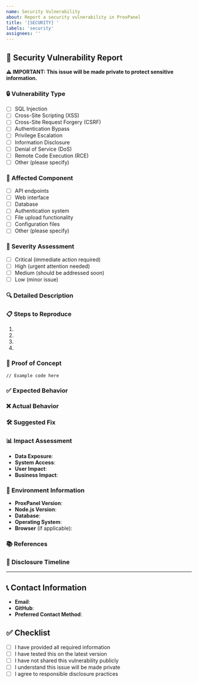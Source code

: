 ```yaml
---
name: Security Vulnerability
about: Report a security vulnerability in ProxPanel
title: '[SECURITY] '
labels: 'security'
assignees: ''
---
```


## 🚨 Security Vulnerability Report

**⚠️ IMPORTANT: This issue will be made private to protect sensitive information.**

### 🔒 Vulnerability Type
<!-- What type of security vulnerability is this? -->
- [ ] SQL Injection
- [ ] Cross-Site Scripting (XSS)
- [ ] Cross-Site Request Forgery (CSRF)
- [ ] Authentication Bypass
- [ ] Privilege Escalation
- [ ] Information Disclosure
- [ ] Denial of Service (DoS)
- [ ] Remote Code Execution (RCE)
- [ ] Other (please specify)

### 📍 Affected Component
<!-- Which part of the application is affected? -->
- [ ] API endpoints
- [ ] Web interface
- [ ] Database
- [ ] Authentication system
- [ ] File upload functionality
- [ ] Configuration files
- [ ] Other (please specify)

### 🎯 Severity Assessment
<!-- How severe is this vulnerability? -->
- [ ] Critical (immediate action required)
- [ ] High (urgent attention needed)
- [ ] Medium (should be addressed soon)
- [ ] Low (minor issue)

### 🔍 Detailed Description
<!-- Provide a detailed description of the vulnerability -->

### 📋 Steps to Reproduce
<!-- Clear, step-by-step instructions to reproduce the issue -->
1. 
2. 
3. 
4. 

### 📸 Proof of Concept
<!-- If possible, provide code or screenshots demonstrating the issue -->
```code
// Example code here
```

### ✅ Expected Behavior
<!-- What should happen normally? -->

### ❌ Actual Behavior
<!-- What actually happens due to the vulnerability? -->

### 🛠️ Suggested Fix
<!-- If you have ideas for how to fix this, please share them -->

### 📊 Impact Assessment
<!-- What could an attacker do with this vulnerability? -->
- **Data Exposure**: 
- **System Access**: 
- **User Impact**: 
- **Business Impact**: 

### 🔧 Environment Information
- **ProxPanel Version**: 
- **Node.js Version**: 
- **Database**: 
- **Operating System**: 
- **Browser** (if applicable): 

### 📚 References
<!-- Links to similar vulnerabilities, CVEs, or documentation -->

### 🔐 Disclosure Timeline
<!-- Any constraints on when this can be publicly disclosed? -->

---

## 📞 Contact Information
<!-- Optional: How can we reach you for follow-up questions? -->
- **Email**: 
- **GitHub**: 
- **Preferred Contact Method**: 

## ✅ Checklist
- [ ] I have provided all required information
- [ ] I have tested this on the latest version
- [ ] I have not shared this vulnerability publicly
- [ ] I understand this issue will be made private
- [ ] I agree to responsible disclosure practices 